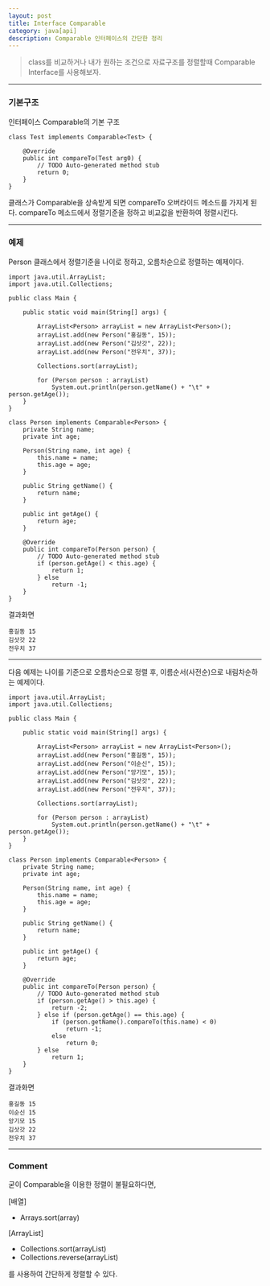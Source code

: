```yaml
---
layout: post
title: Interface Comparable
category: java[api]
description: Comparable 인터페이스의 간단한 정리
---
```


> class를 비교하거나 내가 원하는 조건으로 자료구조를 정렬할때 Comparable Interface를 사용해보자.

<!--description-->

-----------------------

### 기본구조

인터페이스 Comparable의 기본 구조
```
class Test implements Comparable<Test> {

	@Override
	public int compareTo(Test arg0) {
		// TODO Auto-generated method stub
		return 0;
	}
}
```

클래스가 Comparable을 상속받게 되면 compareTo 오버라이드 메소드를 가지게 된다. compareTo 메소드에서 정렬기준을 정하고 비교값을 반환하여 정렬시킨다.

-----------------------

### 예제

Person 클래스에서 정렬기준을 나이로 정하고, 오름차순으로 정렬하는 예제이다.
```
import java.util.ArrayList;
import java.util.Collections;

public class Main {

	public static void main(String[] args) {

		ArrayList<Person> arrayList = new ArrayList<Person>();
		arrayList.add(new Person("홍길동", 15));
		arrayList.add(new Person("김삿갓", 22));
		arrayList.add(new Person("전우치", 37));

		Collections.sort(arrayList);

		for (Person person : arrayList)
			System.out.println(person.getName() + "\t" + person.getAge());
	}
}

class Person implements Comparable<Person> {
	private String name;
	private int age;

	Person(String name, int age) {
		this.name = name;
		this.age = age;
	}

	public String getName() {
		return name;
	}

	public int getAge() {
		return age;
	}

	@Override
	public int compareTo(Person person) {
		// TODO Auto-generated method stub
		if (person.getAge() < this.age) {
			return 1;
		} else
			return -1;
	}
}
```

<span class="olive">결과화면</span>
```
홍길동	15
김삿갓	22
전우치	37
```

-----------------------

다음 예제는 나이를 기준으로 오름차순으로 정렬 후, 이름순서(사전순)으로 내림차순하는 예제이다.
```
import java.util.ArrayList;
import java.util.Collections;

public class Main {

	public static void main(String[] args) {

		ArrayList<Person> arrayList = new ArrayList<Person>();
		arrayList.add(new Person("홍길동", 15));
		arrayList.add(new Person("이순신", 15));
		arrayList.add(new Person("앙기모", 15));
		arrayList.add(new Person("김삿갓", 22));
		arrayList.add(new Person("전우치", 37));

		Collections.sort(arrayList);

		for (Person person : arrayList)
			System.out.println(person.getName() + "\t" + person.getAge());
	}
}

class Person implements Comparable<Person> {
	private String name;
	private int age;

	Person(String name, int age) {
		this.name = name;
		this.age = age;
	}

	public String getName() {
		return name;
	}

	public int getAge() {
		return age;
	}

	@Override
	public int compareTo(Person person) {
		// TODO Auto-generated method stub
		if (person.getAge() > this.age) {
			return -2;
		} else if (person.getAge() == this.age) {
			if (person.getName().compareTo(this.name) < 0)
				return -1;
			else
				return 0;
		} else
			return 1;
	}
}
```

<span class="olive">결과화면</span>
```
홍길동	15
이순신	15
앙기모	15
김삿갓	22
전우치	37

```


-----------------------

### Comment

굳이 Comparable을 이용한 정렬이 불필요하다면,

[배열]
- Arrays.sort(array)


[ArrayList]
- Collections.sort(arrayList)
- Collections.reverse(arrayList)

를 사용하여 간단하게 정렬할 수 있다.

